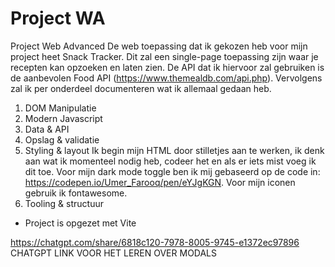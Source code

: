 # Project WA
 Project Web Advanced
De web toepassing dat ik gekozen heb voor mijn project heet Snack Tracker. Dit zal een single-page toepassing zijn waar je recepten kan opzoeken en laten zien.
De API dat ik hiervoor zal gebruiken is de aanbevolen Food API (https://www.themealdb.com/api.php).
Vervolgens zal ik per onderdeel documenteren wat ik allemaal gedaan heb.

1. DOM Manipulatie
2. Modern Javascript
3. Data & API
4. Opslag & validatie
5. Styling & layout
Ik begin mijn HTML door stilletjes aan te werken, ik denk aan wat ik momenteel nodig heb, codeer het en als er iets mist voeg ik dit toe.
Voor mijn dark mode toggle ben ik mij gebaseerd op de code in: https://codepen.io/Umer_Farooq/pen/eYJgKGN.
Voor mijn iconen gebruik ik fontawesome.
6. Tooling & structuur
- Project is opgezet met Vite









https://chatgpt.com/share/6818c120-7978-8005-9745-e1372ec97896
CHATGPT LINK VOOR HET LEREN OVER MODALS